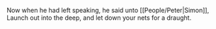 Now when he had left speaking, he said unto [[People/Peter\|Simon]], Launch out into the deep, and let down your nets for a draught.
